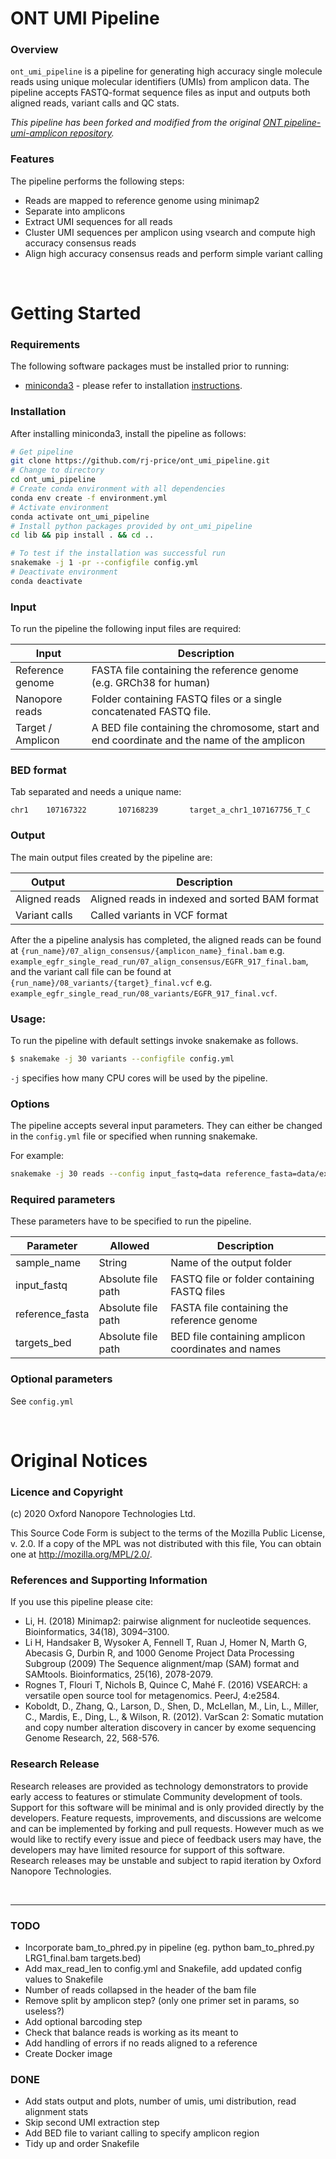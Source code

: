 # ONT UMI Pipeline

### Overview

`ont_umi_pipeline` is a pipeline for generating high accuracy single
molecule reads using unique molecular identifiers (UMIs) from amplicon data.
The pipeline accepts FASTQ-format sequence files as input and outputs both
aligned reads, variant calls and QC stats.

*This pipeline has been forked and modified from the original [ONT pipeline-umi-amplicon repository](https://github.com/nanoporetech/pipeline-umi-amplicon).*

### Features

The pipeline performs the following steps:
- Reads are mapped to reference genome using minimap2
- Separate into amplicons
- Extract UMI sequences for all reads
- Cluster UMI sequences per amplicon using vsearch and compute high accuracy consensus reads
- Align high accuracy consensus reads and perform simple variant calling

<br>


# Getting Started

### Requirements
The following software packages must be installed prior to running:

-  [miniconda3](https://conda.io/miniconda.html) - please refer to installation [instructions](https://conda.io/projects/conda/en/latest/user-guide/install/index.html).

### Installation
After installing miniconda3, install the pipeline as follows:
```bash
# Get pipeline
git clone https://github.com/rj-price/ont_umi_pipeline.git 
# Change to directory
cd ont_umi_pipeline
# Create conda environment with all dependencies
conda env create -f environment.yml
# Activate environment
conda activate ont_umi_pipeline
# Install python packages provided by ont_umi_pipeline
cd lib && pip install . && cd ..

# To test if the installation was successful run
snakemake -j 1 -pr --configfile config.yml
# Deactivate environment
conda deactivate
```

### Input

To run the pipeline the following input files are required:

| Input | Description |
|-------|-------------|
| Reference genome | FASTA file containing the reference genome (e.g. GRCh38 for human) |
| Nanopore reads | Folder containing FASTQ files or a single concatenated FASTQ file. |
| Target / Amplicon | A BED file containing the chromosome, start and end coordinate and the name of the amplicon |

### BED format
Tab separated and needs a unique name:
```
chr1    107167322       107168239       target_a_chr1_107167756_T_C
```

### Output

The main output files created by the pipeline are:

| Output | Description |
|--------|-------------|
| Aligned reads | Aligned reads in indexed and sorted BAM format |
| Variant calls | Called variants in VCF format |

After the a pipeline analysis has completed, the aligned reads can be found at `{run_name}/07_align_consensus/{amplicon_name}_final.bam` e.g. `example_egfr_single_read_run/07_align_consensus/EGFR_917_final.bam`, and the variant call file can be found at `{run_name}/08_variants/{target}_final.vcf` e.g. `example_egfr_single_read_run/08_variants/EGFR_917_final.vcf`.

### Usage:

To run the pipeline with default settings invoke snakemake as follows.

```bash
$ snakemake -j 30 variants --configfile config.yml
```

`-j` specifies how many CPU cores will be used by the pipeline.

### Options

The pipeline accepts several input parameters. They can either be changed in the `config.yml` file or specified when running snakemake.

For example:
```bash
snakemake -j 30 reads --config input_fastq=data reference_fasta=data/example_egfr_reference.fasta targets_bed=data/example_egfr_amplicon.bed
```

### Required parameters

These parameters have to be specified to run the pipeline.

| Parameter | Allowed | Description |
|-----------|---------|-------------|
| sample_name | String | Name of the output folder |
| input_fastq | Absolute file path | FASTQ file or folder containing FASTQ files |
| reference_fasta | Absolute file path | FASTA file containing the reference genome |
| targets_bed | Absolute file path | BED file containing amplicon coordinates and names |

### Optional parameters

See `config.yml`

<br>

# Original Notices
### Licence and Copyright

(c) 2020 Oxford Nanopore Technologies Ltd.

This Source Code Form is subject to the terms of the Mozilla Public License, v. 2.0. If a copy of the MPL was not distributed with this file, You can obtain one at http://mozilla.org/MPL/2.0/.

### References and Supporting Information
If you use this pipeline please cite:

- Li, H. (2018) Minimap2: pairwise alignment for nucleotide sequences. Bioinformatics, 34(18), 3094–3100.
- Li H, Handsaker B, Wysoker A, Fennell T, Ruan J, Homer N, Marth G, Abecasis G, Durbin R, and 1000 Genome Project Data Processing Subgroup (2009) The Sequence alignment/map (SAM) format and SAMtools. Bioinformatics, 25(16), 2078-2079.
- Rognes T, Flouri T, Nichols B, Quince C, Mahé F. (2016) VSEARCH: a versatile open source tool for metagenomics. PeerJ, 4:e2584.
- Koboldt, D., Zhang, Q., Larson, D., Shen, D., McLellan, M., Lin, L., Miller, C., Mardis, E., Ding, L., & Wilson, R. (2012). VarScan 2: Somatic mutation and copy number alteration discovery in cancer by exome sequencing Genome Research, 22, 568-576.

### Research Release

Research releases are provided as technology demonstrators to provide early
access to features or stimulate Community development of tools. Support for this
software will be minimal and is only provided directly by the developers.
Feature requests, improvements, and discussions are welcome and can be
implemented by forking and pull requests. However much as we would like to
rectify every issue and piece of feedback users may have, the developers may
have limited resource for support of this software. Research releases may be
unstable and subject to rapid iteration by Oxford Nanopore Technologies.

<br>

******************
### TODO
- Incorporate bam_to_phred.py in pipeline (eg. python bam_to_phred.py LRG1_final.bam targets.bed)
- Add max_read_len to config.yml and Snakefile, add updated config values to Snakefile
- Number of reads collapsed in the header of the bam file 
- Remove split by amplicon step? (only one primer set in params, so useless?)
- Add optional barcoding step
- Check that balance reads is working as its meant to
- Add handling of errors if no reads aligned to a reference
- Create Docker image

### DONE
- Add stats output and plots, number of umis, umi distribution, read alignment stats
- Skip second UMI extraction step
- Add BED file to variant calling to specify amplicon region
- Tidy up and order Snakefile

